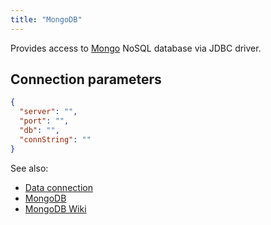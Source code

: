 ```yaml
---
title: "MongoDB"
---
```


Provides access to [Mongo](https://www.mongodb.com/) NoSQL database via JDBC driver.

## Connection parameters

```json
{
  "server": "",
  "port": "",
  "db": "",
  "connString": ""
}
```

See also:

* [Data connection](../../access.md#data-connection)
* [MongoDB](https://www.mongodb.com/)
* [MongoDB Wiki](https://en.wikipedia.org/wiki/MongoDB)

